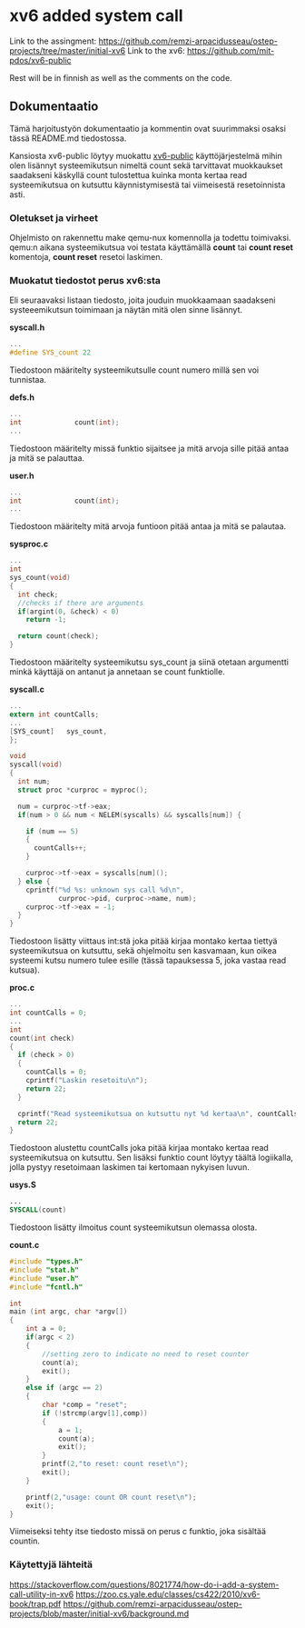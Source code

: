 # xv6 added system call

Link to the assingment: https://github.com/remzi-arpacidusseau/ostep-projects/tree/master/initial-xv6
Link to the xv6: https://github.com/mit-pdos/xv6-public

Rest will be in finnish as well as the comments on the code.

## Dokumentaatio

Tämä harjoitustyön dokumentaatio ja kommentin ovat suurimmaksi osaksi tässä README.md tiedostossa.

Kansiosta xv6-public löytyy muokattu [xv6-public](https://github.com/mit-pdos/xv6-public) käyttöjärjestelmä mihin olen lisännyt systeemikutsun nimeltä count sekä tarvittavat muokkaukset saadakseni käskyllä count tulostettua kuinka monta kertaa read systeemikutsua on kutsuttu käynnistymisestä tai viimeisestä resetoinnista asti.

### Oletukset ja virheet

Ohjelmisto on rakennettu make qemu-nux komennolla ja todettu toimivaksi. qemu:n aikana systeemikutsua voi testata käyttämällä **count** tai **count reset** komentoja, **count reset** resetoi laskimen.

### Muokatut tiedostot perus xv6:sta

Eli seuraavaksi listaan tiedosto, joita jouduin muokkaamaan saadakseni systeeemikutsun toimimaan ja näytän mitä olen sinne lisännyt.

**syscall.h**

```c
...
#define SYS_count 22

```

Tiedostoon määritelty systeemikutsulle count numero millä sen voi tunnistaa.

**defs.h**

```c
...
int             count(int);
...
```

Tiedostoon määritelty missä funktio sijaitsee ja mitä arvoja sille pitää antaa ja mitä se palauttaa.

**user.h**

```c
...
int             count(int);
...
```

Tiedostoon määritelty mitä arvoja funtioon pitää antaa ja mitä se palautaa.

**sysproc.c**

```c
...
int
sys_count(void)
{
  int check;
  //checks if there are arguments
  if(argint(0, &check) < 0)
    return -1;

  return count(check);
}
```

Tiedostoon määritelty systeemikutsu sys_count ja siinä otetaan argumentti minkä käyttäjä on antanut ja annetaan se count funktiolle.

**syscall.c**

```c
...
extern int countCalls;
...
[SYS_count]   sys_count,
};

void
syscall(void)
{
  int num;
  struct proc *curproc = myproc();

  num = curproc->tf->eax;
  if(num > 0 && num < NELEM(syscalls) && syscalls[num]) {

    if (num == 5)
    {
      countCalls++;
    }

    curproc->tf->eax = syscalls[num]();
  } else {
    cprintf("%d %s: unknown sys call %d\n",
            curproc->pid, curproc->name, num);
    curproc->tf->eax = -1;
  }
}
```

Tiedostoon lisätty viittaus int:stä joka pitää kirjaa montako kertaa tiettyä systeemikutsua on kutsuttu, sekä ohjelmoitu sen kasvamaan, kun oikea systeemi kutsu numero tulee esille (tässä tapauksessa 5, joka vastaa read kutsua).

**proc.c**

```c
...
int countCalls = 0;
...
int
count(int check)
{
  if (check > 0)
  {
    countCalls = 0;
    cprintf("Laskin resetoitu\n");
    return 22;
  }

  cprintf("Read systeemikutsua on kutsuttu nyt %d kertaa\n", countCalls);
  return 22;
}
```

Tiedostoon alustettu countCalls joka pitää kirjaa montako kertaa read systeemikutsua on kutsuttu. Sen lisäksi funktio count löytyy täältä logiikalla, jolla pystyy resetoimaan laskimen tai kertomaan nykyisen luvun.

**usys.S**

```asm
...
SYSCALL(count)
```

Tiedostoon lisätty ilmoitus count systeemikutsun olemassa olosta.

**count.c**

```c
#include "types.h"
#include "stat.h"
#include "user.h"
#include "fcntl.h"

int
main (int argc, char *argv[])
{
    int a = 0;
    if(argc < 2)
    {
        //setting zero to indicate no need to reset counter
        count(a);
        exit();
    }
    else if (argc == 2)
    {
        char *comp = "reset";
        if (!strcmp(argv[1],comp))
        {
            a = 1;
            count(a);
            exit();
        }
        printf(2,"to reset: count reset\n");
        exit();
    }

    printf(2,"usage: count OR count reset\n");
    exit();
}
```

Viimeiseksi tehty itse tiedosto missä on perus c funktio, joka sisältää countin.

### Käytettyjä lähteitä

https://stackoverflow.com/questions/8021774/how-do-i-add-a-system-call-utility-in-xv6
https://zoo.cs.yale.edu/classes/cs422/2010/xv6-book/trap.pdf
https://github.com/remzi-arpacidusseau/ostep-projects/blob/master/initial-xv6/background.md
